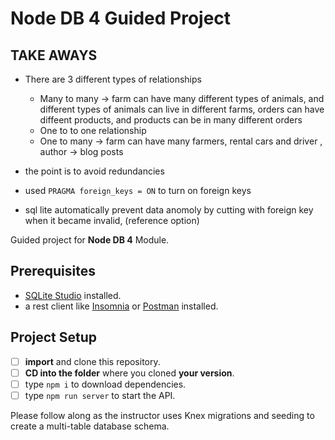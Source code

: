 # Node DB 4 Guided Project

## TAKE AWAYS
* There are 3 different types of relationships
  * Many to many -> farm can have many different types of animals, and different types of animals can live in different farms, orders can have diffeent products, and products can be in many different orders
  * One to to one relationship
  * One to many  -> farm can have many farmers, rental cars and driver , author -> blog posts

* the point is to avoid redundancies
* used `PRAGMA foreign_keys = ON` to turn on foreign keys
* sql lite automatically prevent data anomoly by cutting with foreign key when it became invalid, (reference option)

Guided project for **Node DB 4** Module.

## Prerequisites

- [SQLite Studio](https://sqlitestudio.pl/index.rvt?act=download) installed.
- a rest client like [Insomnia](https://insomnia.rest/download/) or [Postman](https://www.getpostman.com/downloads/) installed.

## Project Setup

- [ ] **import** and clone this repository.
- [ ] **CD into the folder** where you cloned **your version**.
- [ ] type `npm i` to download dependencies.
- [ ] type `npm run server` to start the API.

Please follow along as the instructor uses Knex migrations and seeding to create a multi-table database schema.
